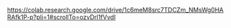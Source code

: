 https://colab.research.google.com/drive/1c6meM8src7TDCZm_NMsWg0HARAfk1P-p?pli=1#scrollTo=ozvDrl1fVvdI
